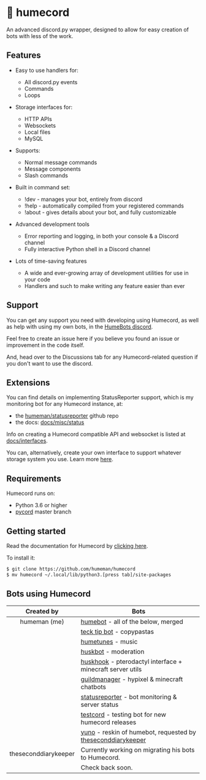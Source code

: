 # 🤖 humecord
An advanced discord.py wrapper, designed to allow for easy creation of bots with less of the work.

## Features
* Easy to use handlers for:
    * All discord.py events
    * Commands
    * Loops

* Storage interfaces for:
    * HTTP APIs
    * Websockets
    * Local files
    * MySQL

* Supports:
    * Normal message commands
    * Message components
    * Slash commands

* Built in command set:
    * !dev - manages your bot, entirely from discord
    * !help - automatically compiled from your registered commands
    * !about - gives details about your bot, and fully customizable

* Advanced development tools
    * Error reporting and logging, in both your console & a Discord channel
    * Fully interactive Python shell in a Discord channel

* Lots of time-saving features
    * A wide and ever-growing array of development utilities for use in your code
    * Handlers and such to make writing any feature easier than ever

## Support
You can get any support you need with developing using Humecord, as well as help with using my own bots, in the [HumeBots discord](https://discord.gg/nhaRXY28Yn).

Feel free to create an issue here if you believe you found an issue or improvement in the code itself.

And, head over to the Discussions tab for any Humecord-related question if you don't want to use the discord.

## Extensions
You can find details on implementing StatusReporter support, which is my monitoring bot for any Humecord instance, at:
* the [humeman/statusreporter](https://github.com/humeman/statusreporter) github repo
* the docs: [docs/misc/status](docs/misc/status.md)

Info on creating a Humecord compatible API and websocket is listed at [docs/interfaces](docs/interfaces).

You can, alternatively, create your own interface to support whatever storage system you use. Learn more [here](docs/interfaces/create.md).

## Requirements
Humecord runs on:
* Python 3.6 or higher
* [pycord](https://docs.pycord.dev/en/master/) master branch

## Getting started
Read the documentation for Humecord by [clicking here](docs).

To install it:
```sh
$ git clone https://github.com/humeman/humecord
$ mv humecord ~/.local/lib/python3.[press tab]/site-packages
```

## Bots using Humecord
| Created by           | Bots                                                              |
|:--------------------:| ----------------------------------------------------------------- |
| humeman (me)         | [humebot](https://humeman.com/bots/humebot) - all of the below, merged |
|                      | [teck tip bot](https://humeman.com/bots/tecktip) - copypastas |
|                      | [humetunes](https://humeman.com/bots/humetunes) - music |
|                      | [huskbot](https://humeman.com/bots/tecktip) - moderation |
|                      | [huskhook](https://humeman.com/bots/huskhook) - pterodactyl interface + minecraft server utils |
|                      | [guildmanager](https://humeman.com/bots/guildmanager) - hypixel & minecraft chatbots |
|                      | [statusreporter](https://github.com/humeman/statusreporter) - bot monitoring & server status |
|                      | [testcord](https://humeman.com/bots/testcord) - testing bot for new humecord releases |
|                      | [yuno](https://humeman.com/bots/humebot) - reskin of humebot, requested by [theseconddiarykeeper](https://github.com/TheSecondDiaryKeeper) |
| theseconddiarykeeper | Currently working on migrating his bots to Humecord. 
|                      | Check back soon.
